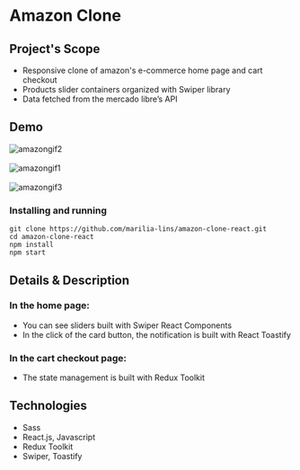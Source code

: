 # Amazon Clone

## Project's Scope

* Responsive clone of amazon's e-commerce home page and cart checkout
* Products slider containers organized with Swiper library
* Data fetched from the mercado libre’s API

## Demo

![amazongif2](https://github.com/marilia-lins/amazon-clone-react/assets/121808358/716bc5ba-4f96-4214-a654-9aa8a27e8aed)
<br/>
<br/>
![amazongif1](https://github.com/marilia-lins/amazon-clone-react/assets/121808358/f44618e4-f9cd-4c2b-aec6-8b079f463de5)
<br/>
<br/>
![amazongif3](https://github.com/marilia-lins/amazon-clone-react/assets/121808358/d8b6c84a-ee82-402c-82b1-f1179c8fa912)

### Installing and running

```
git clone https://github.com/marilia-lins/amazon-clone-react.git
cd amazon-clone-react
npm install
npm start
```

## Details & Description

### In the home page:
* You can see sliders built with Swiper React Components
* In the click of the card button, the notification is built with React Toastify
  
### In the cart checkout page:
* The state management is built with Redux Toolkit

## Technologies

* Sass
* React.js, Javascript
* Redux Toolkit
* Swiper, Toastify
